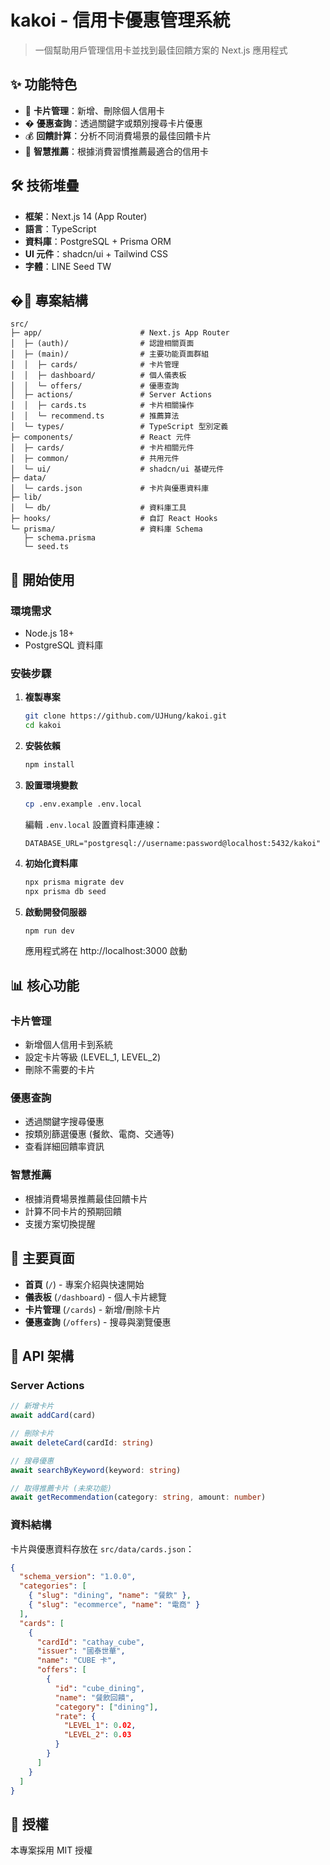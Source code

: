 # kakoi - 信用卡優惠管理系統

> 一個幫助用戶管理信用卡並找到最佳回饋方案的 Next.js 應用程式

## ✨ 功能特色

- 🏦 **卡片管理**：新增、刪除個人信用卡
- � **優惠查詢**：透過關鍵字或類別搜尋卡片優惠
- 💰 **回饋計算**：分析不同消費場景的最佳回饋卡片
- 🎯 **智慧推薦**：根據消費習慣推薦最適合的信用卡

## 🛠 技術堆疊

- **框架**：Next.js 14 (App Router)
- **語言**：TypeScript
- **資料庫**：PostgreSQL + Prisma ORM
- **UI 元件**：shadcn/ui + Tailwind CSS
- **字體**：LINE Seed TW

## �📂 專案結構

```
src/
├─ app/                      # Next.js App Router
│  ├─ (auth)/                # 認證相關頁面
│  ├─ (main)/                # 主要功能頁面群組
│  │  ├─ cards/              # 卡片管理
│  │  ├─ dashboard/          # 個人儀表板
│  │  └─ offers/             # 優惠查詢
│  ├─ actions/               # Server Actions
│  │  ├─ cards.ts            # 卡片相關操作
│  │  └─ recommend.ts        # 推薦算法
│  └─ types/                 # TypeScript 型別定義
├─ components/               # React 元件
│  ├─ cards/                 # 卡片相關元件
│  ├─ common/                # 共用元件
│  └─ ui/                    # shadcn/ui 基礎元件
├─ data/
│  └─ cards.json             # 卡片與優惠資料庫
├─ lib/
│  └─ db/                    # 資料庫工具
├─ hooks/                    # 自訂 React Hooks
└─ prisma/                   # 資料庫 Schema
   ├─ schema.prisma
   └─ seed.ts
```

## 🚀 開始使用

### 環境需求

- Node.js 18+
- PostgreSQL 資料庫

### 安裝步驟

1. **複製專案**

   ```bash
   git clone https://github.com/UJHung/kakoi.git
   cd kakoi
   ```

2. **安裝依賴**

   ```bash
   npm install
   ```

3. **設置環境變數**

   ```bash
   cp .env.example .env.local
   ```

   編輯 `.env.local` 設置資料庫連線：

   ```env
   DATABASE_URL="postgresql://username:password@localhost:5432/kakoi"
   ```

4. **初始化資料庫**

   ```bash
   npx prisma migrate dev
   npx prisma db seed
   ```

5. **啟動開發伺服器**

   ```bash
   npm run dev
   ```

   應用程式將在 http://localhost:3000 啟動

## 📊 核心功能

### 卡片管理

- 新增個人信用卡到系統
- 設定卡片等級 (LEVEL_1, LEVEL_2)
- 刪除不需要的卡片

### 優惠查詢

- 透過關鍵字搜尋優惠
- 按類別篩選優惠 (餐飲、電商、交通等)
- 查看詳細回饋率資訊

### 智慧推薦

- 根據消費場景推薦最佳回饋卡片
- 計算不同卡片的預期回饋
- 支援方案切換提醒

## 🎨 主要頁面

- **首頁** (`/`) - 專案介紹與快速開始
- **儀表板** (`/dashboard`) - 個人卡片總覽
- **卡片管理** (`/cards`) - 新增/刪除卡片
- **優惠查詢** (`/offers`) - 搜尋與瀏覽優惠

## 🔧 API 架構

### Server Actions

```typescript
// 新增卡片
await addCard(card)

// 刪除卡片
await deleteCard(cardId: string)

// 搜尋優惠
await searchByKeyword(keyword: string)

// 取得推薦卡片 (未來功能)
await getRecommendation(category: string, amount: number)
```

### 資料結構

卡片與優惠資料存放在 `src/data/cards.json`：

```json
{
  "schema_version": "1.0.0",
  "categories": [
    { "slug": "dining", "name": "餐飲" },
    { "slug": "ecommerce", "name": "電商" }
  ],
  "cards": [
    {
      "cardId": "cathay_cube",
      "issuer": "國泰世華",
      "name": "CUBE 卡",
      "offers": [
        {
          "id": "cube_dining",
          "name": "餐飲回饋",
          "category": ["dining"],
          "rate": {
            "LEVEL_1": 0.02,
            "LEVEL_2": 0.03
          }
        }
      ]
    }
  ]
}
```

## 📝 授權

本專案採用 MIT 授權
